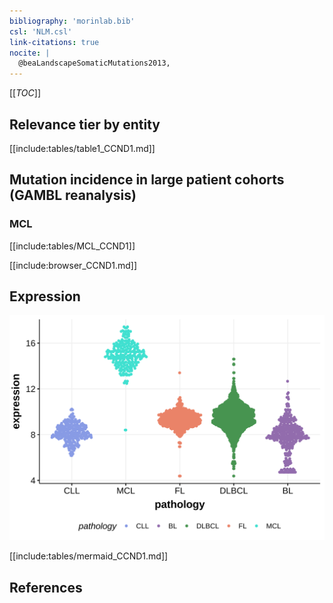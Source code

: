 ```yaml
---
bibliography: 'morinlab.bib'
csl: 'NLM.csl'
link-citations: true
nocite: |
  @beaLandscapeSomaticMutations2013, 
---
```

[[_TOC_]]


## Relevance tier by entity

[[include:tables/table1_CCND1.md]]

## Mutation incidence in large patient cohorts (GAMBL reanalysis)

### MCL
[[include:tables/MCL_CCND1]]

<!---
## Mutation pattern and selective pressure estimates

[[include:tables/dnds_CCND1]]
-->

[[include:browser_CCND1.md]]

## Expression
![](images/gene_expression/CCND1_by_pathology.svg)
<!-- ORIGIN: beaLandscapeSomaticMutations2013 -->
<!-- MCL: beaLandscapeSomaticMutations2013 -->

[[include:tables/mermaid_CCND1.md]]

## References

